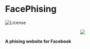 # FacePhising
![License](https://img.shields.io/badge/license-GPL-blue.svg)

<p align="center"><img src="https://idp.miniorange.com/wp-content/uploads/sites/9/2019/09/images2.png" /></p>







**A phising website for Facebook**

